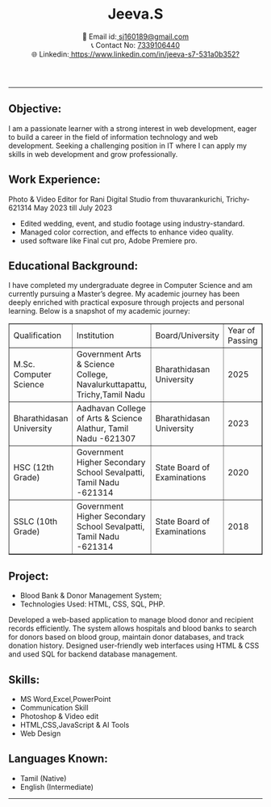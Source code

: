<html lang="en">
<head>
  <meta charset="UTF-8">
  <meta name="viewport" content="width=device-width, initial-scale=1.0">
  <title>JeevaResume</title>
  <link rel="icon" href="jeeva/cv_PNG19.png">
</head>
<body>
  <header>
    <h1>Jeeva.S</h1>
    <p>📧 Email id:<a href="mailto:sj160189@gmail.com"> sj160189@gmail.com</a> <br>
       📞 Contact No: <a href="tel:+917339106440">7339106440 </a> <br>
       🌐 Linkedin:<a href="https://www.linkedin.com/in/jeeva-s7-531a0b352?"> https://www.linkedin.com/in/jeeva-s7-531a0b352?</a></p>
  </header>
<hr>
  <section id="Objective">
    <h2>Objective:</h2>
    <p>I am a passionate learner with a strong interest in web development, eager to build a career in the field of information technology and web development. Seeking a challenging position in IT where I can apply my skills in web development and grow professionally.</p>
  </section>

  <section id="Work Experience">
    <h2>Work Experience:</h2>
    <p>Photo & Video Editor for Rani Digital Studio from thuvarankurichi, Trichy-621314 May 2023 till July 2023</p>
    <ul>
      <li>Edited wedding, event, and studio footage using industry-standard.</li>
      <li>Managed color correction, and effects to enhance video quality.</li>
      <li>used software like Final cut pro, Adobe Premiere pro.</li>
    </ul>
  </section>

  <section id="Educational Background">
    <h2>Educational Background:</h2>
    <p>I have completed my undergraduate degree in Computer Science and am currently pursuing a Master’s degree. My academic journey has been deeply enriched with practical exposure through projects and personal learning. Below is a snapshot of my academic journey:</p>
      <table border="1">
        <tr>
          <td>Qualification</td> <td>Institution</td> <td>Board/University</td> <td>Year of Passing</td> <td>Percentage of Marks</td>
        </tr>
        <tr>
          <td>M.Sc. Computer Science</td> <td>Government Arts & Science College, Navalurkuttapattu, Trichy,Tamil Nadu</td> <td>Bharathidasan University</td> <td>2025</td> <td>Pending</td>
        </tr>
        <tr>
          <td>Bharathidasan University</td> <td>Aadhavan College of Arts & Science Alathur, Tamil Nadu -621307</td> <td>Bharathidasan University</td> <td>2023</td> <td>71%</td>
        </tr>
        <tr>
          <td>HSC (12th Grade)</td> <td>Government Higher Secondary School Sevalpatti, Tamil Nadu -621314</td> <td>State Board of Examinations</td> <td>2020</td> <td>56%</td>
        </tr>
        <tr>
          <td>SSLC (10th Grade)</td> <td>Government Higher Secondary School Sevalpatti, Tamil Nadu -621314</td> <td>State Board of Examinations</td> <td>2018</td> <td>54%</td>
        </tr>
      </table>
  </section>

  <section id="Project">
    <h2>Project:</h2>
    <ul>
    <li>Blood Bank & Donor Management System;</li>
    <li>Technologies Used: HTML, CSS, SQL, PHP.</li>
    </ul>
    <p>Developed a web-based application to manage blood donor and recipient records efficiently. The system allows hospitals and blood banks to search for donors based on blood group, maintain donor databases, and track donation history. Designed user-friendly web interfaces using HTML & CSS and used SQL for backend database management.</p>
  </section>

  <section id="Skills">
    <h2>Skills:</h2>
    <ul>
      <li>MS Word,Excel,PowerPoint</li>
      <li>Communication Skill</li>
      <li>Photoshop & Video edit</li>
      <li>HTML,CSS,JavaScript & AI Tools</li>
      <li>Web Design</li>
    </ul>
  </section>

  <section id="Languages Known">
    <h2>Languages Known:</h2>
    <ul>
      <li>Tamil (Native)</li>
      <li>English (Intermediate)</li>
    </ul> 
  </section>
  <hr>
  <br>
</body>
</html>
